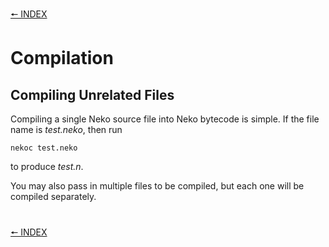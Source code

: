 [🠔 INDEX](index.md)
#

# Compilation

## Compiling Unrelated Files

Compiling a single Neko source file into Neko bytecode is simple. If the file name is *test.neko*, then run

`nekoc test.neko`

to produce *test.n*.

You may also pass in multiple files to be compiled, but each one will be compiled separately.

#
[🠔 INDEX](index.md)